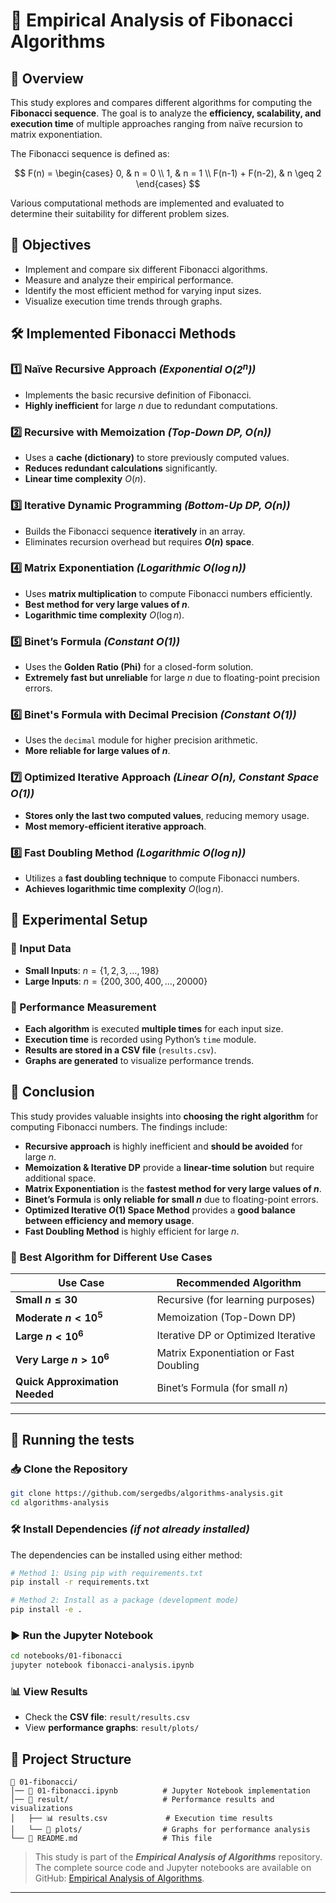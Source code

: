 # **📌 Empirical Analysis of Fibonacci Algorithms**

## **📖 Overview**

This study explores and compares different algorithms for computing the **Fibonacci sequence**. The goal is to analyze the **efficiency, scalability, and execution time** of multiple approaches ranging from naïve recursion to matrix exponentiation.

The Fibonacci sequence is defined as:

$$
F(n) =
\begin{cases}
    0, & n = 0 \\
    1, & n = 1 \\
    F(n-1) + F(n-2), & n \geq 2
\end{cases}
$$

Various computational methods are implemented and evaluated to determine their suitability for different problem sizes.

## **🎯 Objectives**

- Implement and compare six different Fibonacci algorithms.
- Measure and analyze their empirical performance.
- Identify the most efficient method for varying input sizes.
- Visualize execution time trends through graphs.

## **🛠 Implemented Fibonacci Methods**

### **1️⃣ Naïve Recursive Approach** *(Exponential $`O(2^n)`$)*

- Implements the basic recursive definition of Fibonacci.
- **Highly inefficient** for large $n$ due to redundant computations.

### **2️⃣ Recursive with Memoization** *(Top-Down DP, $`O(n)`$)*

- Uses a **cache (dictionary)** to store previously computed values.
- **Reduces redundant calculations** significantly.
- **Linear time complexity** $O(n)$.

### **3️⃣ Iterative Dynamic Programming** *(Bottom-Up DP, $`O(n)`$)*

- Builds the Fibonacci sequence **iteratively** in an array.
- Eliminates recursion overhead but requires **$O(n)$ space**.

### **4️⃣ Matrix Exponentiation** *(Logarithmic $`O(\log n)`$)*

- Uses **matrix multiplication** to compute Fibonacci numbers efficiently.
- **Best method for very large values of $n$**.
- **Logarithmic time complexity** $O(\log n)$.

### **5️⃣ Binet’s Formula** *(Constant $`O(1)`$)*

- Uses the **Golden Ratio (Phi)** for a closed-form solution.
- **Extremely fast but unreliable** for large $n$ due to floating-point precision errors.

### **6️⃣ Binet's Formula with Decimal Precision** *(Constant $`O(1)`$)*

- Uses the `decimal` module for higher precision arithmetic.
- **More reliable for large values of $n$**.

### **7️⃣ Optimized Iterative Approach** *(Linear $`O(n)`$, Constant Space $`O(1)`$)*

- **Stores only the last two computed values**, reducing memory usage.
- **Most memory-efficient iterative approach**.

### **8️⃣ Fast Doubling Method** *(Logarithmic $`O(\log n)`$)*

- Utilizes a **fast doubling technique** to compute Fibonacci numbers.
- **Achieves logarithmic time complexity** $O(\log n)$.

## **🔬 Experimental Setup**

### **📌 Input Data**

- **Small Inputs**: $n = \{1, 2, 3, \ldots, 198\}$
- **Large Inputs**: $n = \{200, 300, 400, \ldots, 20000\}$

### **📌 Performance Measurement**

- **Each algorithm** is executed **multiple times** for each input size.
- **Execution time** is recorded using Python’s `time` module.
- **Results are stored in a CSV file** (`results.csv`).
- **Graphs are generated** to visualize performance trends.

## **📌 Conclusion**

This study provides valuable insights into **choosing the right algorithm** for computing Fibonacci numbers. The findings include:

- **Recursive approach** is highly inefficient and **should be avoided** for large $n$.
- **Memoization & Iterative DP** provide a **linear-time solution** but require additional space.
- **Matrix Exponentiation** is the **fastest method for very large values of $n$**.
- **Binet’s Formula** is **only reliable for small $n$** due to floating-point errors.
- **Optimized Iterative $O(1)$ Space Method** provides a **good balance between efficiency and memory usage**.
- **Fast Doubling Method** is highly efficient for large $n$.

### **🚀 Best Algorithm for Different Use Cases**

| **Use Case**                   | **Recommended Algorithm**              |
|--------------------------------|----------------------------------------|
| **Small $n \leq 30$**          | Recursive (for learning purposes)      |
| **Moderate $n < 10^5$**        | Memoization (Top-Down DP)              |
| **Large $n < 10^6$**           | Iterative DP or Optimized Iterative    |
| **Very Large $n > 10^6$**      | Matrix Exponentiation or Fast Doubling |
| **Quick Approximation Needed** | Binet’s Formula (for small $n$)        |

---

## **💾 Running the tests**

### **📥 Clone the Repository**

```bash
git clone https://github.com/sergedbs/algorithms-analysis.git
cd algorithms-analysis
```

### **🛠 Install Dependencies** *(if not already installed)*

The dependencies can be installed using either method:

```bash
# Method 1: Using pip with requirements.txt
pip install -r requirements.txt

# Method 2: Install as a package (development mode)
pip install -e .
```

### **▶️ Run the Jupyter Notebook**

```bash
cd notebooks/01-fibonacci
jupyter notebook fibonacci-analysis.ipynb
```

### **📊 View Results**

- Check the **CSV file**: `result/results.csv`
- View **performance graphs**: `result/plots/`

## **📂 Project Structure**

```plaintext
📂 01-fibonacci/
│── 📓 01-fibonacci.ipynb          # Jupyter Notebook implementation
│── 📂 result/                     # Performance results and visualizations
│   ├── 📊 results.csv             # Execution time results
│   └── 📂 plots/                  # Graphs for performance analysis
└── 📄 README.md                   # This file
```

> This study is part of the ***Empirical Analysis of Algorithms*** repository. The complete source code and Jupyter notebooks are available on GitHub: [Empirical Analysis of Algorithms](https://github.com/sergedbs/algorithms-analysis).

---
